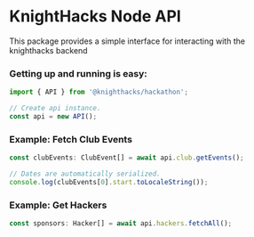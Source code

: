# KnightHacks Node API

This package provides a simple interface for interacting with the knighthacks backend

### Getting up and running is easy:

```ts
import { API } from '@knighthacks/hackathon';

// Create api instance.
const api = new API();
```

### Example: Fetch Club Events

```ts
const clubEvents: ClubEvent[] = await api.club.getEvents();

// Dates are automatically serialized.
console.log(clubEvents[0].start.toLocaleString());
```

### Example: Get Hackers

```ts
const sponsors: Hacker[] = await api.hackers.fetchAll();
```
